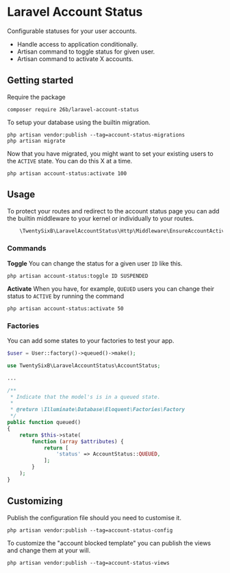 # Laravel Account Status

Configurable statuses for your user accounts.

- Handle access to application conditionally.
- Artisan command to toggle status for given user.
- Artisan command to activate X accounts.

## Getting started

Require the package

```
composer require 26b/laravel-account-status
```

To setup your database using the builtin migration.

```
php artisan vendor:publish --tag=account-status-migrations
php artisan migrate
```

Now that you have migrated, you might want to set your existing users to the `ACTIVE` state. You can do this X at a time.

```
php artisan account-status:activate 100
```

## Usage

To protect your routes and redirect to the account status page you can add the builtin middleware to your kernel or individually to your routes.

```php
    \TwentySixB\LaravelAccountStatus\Http\Middleware\EnsureAccountActive::class,
```

### Commands

**Toggle**
You can change the status for a given user `ID` like this.

```
php artisan account-status:toggle ID SUSPENDED
```

**Activate**
When you have, for example, `QUEUED` users you can change their status to `ACTIVE` by running the command
```
php artisan account-status:activate 50
```

### Factories

You can add some states to your factories to test your app.

```php
$user = User::factory()->queued()->make();
```

```php
use TwentySixB\LaravelAccountStatus\AccountStatus;

...

/**
 * Indicate that the model's is in a queued state.
 *
 * @return \Illuminate\Database\Eloquent\Factories\Factory
 */
public function queued()
{
    return $this->state(
        function (array $attributes) {
            return [
                'status' => AccountStatus::QUEUED,
            ];
        }
    );
}
```

## Customizing

Publish the configuration file should you need to customise it.

```
php artisan vendor:publish --tag=account-status-config
```

To customize the "account blocked template" you can publish the views and change them at your will.
```
php artisan vendor:publish --tag=account-status-views
```
